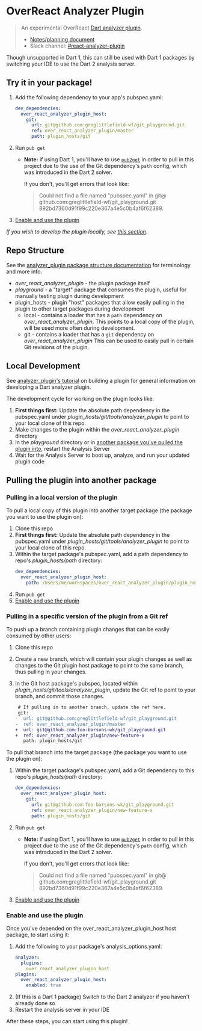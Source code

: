 # OverReact Analyzer Plugin

> An experimental OverReact [Dart analyzer plugin][analyzer_plugin].
>
> - [Notes/planning document](https://docs.google.com/document/d/1xHjC66eUvX_SSBRXw-sVOxRzvenWfOpu8m1BQI6GmqQ/edit#)
> - Slack channel: [#react-analyzer-plugin](https://slack.com/app_redirect?channel=react-analyzer-plugin)

Though unsupported in Dart 1, this can still be used with Dart 1 packages by switching your IDE to use the Dart 2 analysis server.

## Try it in your package!
1. Add the following dependency to your app's pubspec.yaml:
    ```yaml
    dev_dependencies:
      over_react_analyzer_plugin_host:
        git:
          url: git@github.com:greglittlefield-wf/git_playground.git
          ref: over_react_analyzer_plugin/master
          path: plugin_hosts/git
    ```
1. Run `pub get`
    - __Note:__ if using Dart 1, you'll have to use [`pub2get`](pub2get) in order to pull in this project due to the use of the Git dependency's `path` config, which was introduced in the Dart 2 solver.
    
      If you don't, you'll get errors that look like:
      > Could not find a file named "pubspec.yaml" in git@&#8203;github.com:greglittlefield-wf/git_playground.git 892bd7360d91f99c220e367a4e5c0b4af6f62389.
1. [Enable and use the plugin](#enable-and-use-the-plugin)

_If you wish to develop the plugin locally, see [this section](#local-development)_.
   
## Repo Structure

See the [analyzer_plugin package structure documentation][analyzer_plugin_package_structure] for terminology and more info.

- _over_react_analyzer_plugin_ - the plugin package itself
- _playground_ - a "target" package that consumes the plugin, useful for manually testing plugin during development 
- plugin_hosts - plugin "host" packages that allow easily pulling in the plugin to other target packages during development
    - local - contains a loader that has a `path` dependency on _over_react_analyzer_plugin_.
        This points to a local copy of the plugin, will be used more often during development. 
    - git - contains a loader that has a `git` dependency on _over_react_analyzer_plugin_
        This can be used to easily pull in certain Git revisions of the plugin.
        
## Local Development

See [analyzer_plugin's tutorial][analyzer_plugin_tutorial] on building a plugin for general information on developing a Dart analyzer plugin.

The development cycle for working on the plugin looks like:
1. **First things first:** Update the absolute path dependency in the pubspec.yaml under _plugin_hosts/git/tools/analyzer_plugin_ to point to your local clone of this repo.
1. Make changes to the plugin within the _over_react_analyzer_plugin_ directory
1. In the _playground_ directory or in [another package you've pulled the plugin into](#pulling-in-a-local-version-of-the-plugin), restart the Analysis Server
1. Wait for the Analysis Server to boot up, analyze, and run your updated plugin code    

## Pulling the plugin into another package

### Pulling in a local version of the plugin 
To pull a local copy of this plugin into another target package (the package you want to use the plugin on):
1. Clone this repo 
1. **First things first:** Update the absolute path dependency in the pubspec.yaml under _plugin_hosts/git/tools/analyzer_plugin_ to point to your local clone of this repo.
1. Within the target package's pubspec.yaml, add a path dependency to repo's _plugin_hosts/path_ directory:
    ```yaml
    dev_dependencies:
      over_react_analyzer_plugin_host:
        path: /Users/me/workspaces/over_react_analyzer_plugin/plugin_hosts/path
    ```
1. Run `pub get`
1. [Enable and use the plugin](#enable-and-use-the-plugin)

### Pulling in a specific version of the plugin from a Git ref
To push up a branch containing plugin changes that can be easily consumed by other users:
1. Clone this repo 
1. Create a new branch, which will contain your plugin changes as well as changes to the Git plugin host package
   to point to the same branch, thus pulling in your changes.
1. In the Git host package's pubspec, located within _plugin_hosts/git/tools/analyzer_plugin_, 
   update the Git ref to point to your branch, and commit those changes.
   
   ```diff
    # If pulling in to another branch, update the ref here.
    git:
   -  url: git@github.com:greglittlefield-wf/git_playground.git
   -  ref: over_react_analyzer_plugin/master
   +  url: git@github.com:foo-barsons-wk/git_playground.git
   +  ref: over_react_analyzer_plugin/new-feature-x
      path: plugin_hosts/git
   ```

To pull that branch into the target package (the package you want to use the plugin on):   
1. Within the target package's pubspec.yaml, add a Git dependency to this repo's _plugin_hosts/path_ directory:
    ```yaml
    dev_dependencies:
      over_react_analyzer_plugin_host:
        git:
          url: git@github.com:foo-barsons-wk/git_playground.git
          ref: over_react_analyzer_plugin/new-feature-x
          path: plugin_hosts/git
    ```
1. Run `pub get`
    - __Note:__ if using Dart 1, you'll have to use [`pub2get`](pub2get) in order to pull in this project due to the use of the Git dependency's `path` config, which was introduced in the Dart 2 solver.
    
      If you don't, you'll get errors that look like:
      > Could not find a file named "pubspec.yaml" in git@&#8203;github.com:greglittlefield-wf/git_playground.git 892bd7360d91f99c220e367a4e5c0b4af6f62389.
1. [Enable and use the plugin](#enable-and-use-the-plugin)

### Enable and use the plugin
Once you've depended on the over_react_analyzer_plugin_host host package, to start using it:

1. Add the following to your package's analysis_options.yaml:
    ```yaml
    analyzer:
      plugins:
        over_react_analyzer_plugin_host
    plugins:
      over_react_analyzer_plugin_host:
        enabled: true
    ```
1. (If this is a Dart 1 package) Switch to the Dart 2 analyzer if you haven't already done so
1. Restart the analysis server in your IDE

After these steps, you can start using this plugin!


[analyzer_plugin]: https://github.com/dart-lang/sdk/tree/master/pkg/analyzer_plugin
[analyzer_plugin_tutorial]: https://github.com/dart-lang/sdk/blob/master/pkg/analyzer_plugin/doc/tutorial/tutorial.md
[analyzer_plugin_package_structure]: https://github.com/dart-lang/sdk/blob/master/pkg/analyzer_plugin/doc/tutorial/package_structure.md
